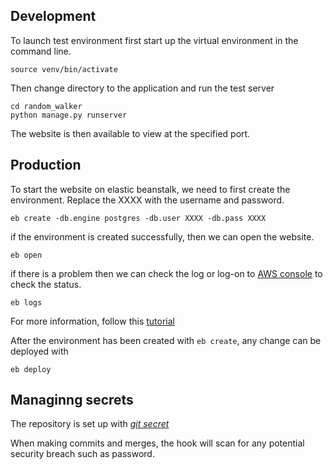 ## Development 

To launch test environment first start up the virtual environment in
the command line.

```
source venv/bin/activate
```

Then change directory to the application and run the test server

```
cd random_walker
python manage.py runserver
```

The website is then available to view at the specified port.

## Production

To start the website on elastic beanstalk, we need to first create the
environment. Replace the XXXX with the username and password.

```
eb create -db.engine postgres -db.user XXXX -db.pass XXXX
```

if the environment is created successfully, then we can open the website.

```
eb open
```

if there is a problem then we can check the log or log-on to [AWS
console](https://console.aws.amazon.com/console/home) to check the
status.

```
eb logs
```

For more information, follow this [tutorial](https://realpython.com/blog/python/deploying-a-django-app-to-aws-elastic-beanstalk/)

After the environment has been created with `eb create`, any change
can be deployed with

```
eb deploy
```


## Managinng secrets

The repository is set up with [*git secret*](https://github.com/awslabs/git-secrets)

When making commits and merges, the hook will scan for any potential
security breach such as password.